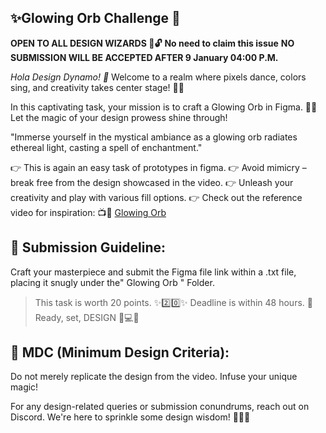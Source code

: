 ## ✨Glowing Orb Challenge 🌟
**OPEN TO ALL DESIGN WIZARDS 🌟🔓**
**No need to claim this issue**
**NO SUBMISSION WILL BE ACCEPTED AFTER 9 January 04:00 P.M.**

*Hola Design Dynamo! 🌟*
Welcome to a realm where pixels dance, colors sing, and creativity takes center stage! 🎨✨

In this captivating task, your mission is to craft a Glowing Orb in Figma. 🚀✨ Let the magic of your design prowess shine through!

"Immerse yourself in the mystical ambiance as a glowing orb radiates ethereal light, casting a spell of enchantment."

👉 This is again an easy task of prototypes in figma.
👉 Avoid mimicry – break free from the design showcased in the video.
👉 Unleash your creativity and play with various fill options.
👉 Check out the reference video for inspiration: 📺🔴 [Glowing Orb](https://youtu.be/Xllf5fbDpyo?si=5Nn7IwdR324bCMPi)

## 📌 Submission Guideline:
Craft your masterpiece and submit the Figma file link within a .txt file, placing it snugly under the" Glowing Orb " Folder.

>This task is worth 20 points. ✨2️⃣0️⃣✨
>Deadline is within 48 hours. 🎉
Ready, set, DESIGN 🌟💻🚀

## 📌 MDC (Minimum Design Criteria):
Do not merely replicate the design from the video. Infuse your unique magic!

For any design-related queries or submission conundrums, reach out on Discord. We're here to sprinkle some design wisdom! 🌈🧙‍♂️
